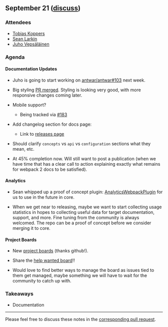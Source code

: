 ## September 21 ([discuss](https://github.com/webpack/meeting-notes/pull/14))

### Attendees

* [Tobias Koppers](http://github.com/sokra)
* [Sean Larkin](http://github.com/thelarkinn)
* [Juho Vepsäläinen](http://github.com/bebraw)


### Agenda

#### Documentation Updates

* Juho is going to start working on [antwar/antwar#103](https://github.com/antwarjs/antwar/issues/103) next week.

* Big styling [PR merged](https://github.com/webpack/webpack.js.org/pull/174). Styling is looking very good, with more responsive changes coming later. 

* Mobile support? 

	* Being tracked via [#183](https://github.com/webpack/webpack.js.org/issues/183)

* Add changelog section for docs page: 
	
	* Link to [releases page](https://github.com/webpack/webpack/releases)

* Should clarify `concepts` vs `api` vs `configuration` sections what they mean, etc. 

* At 45% completion now. Will still want to post a publication (when we have time that has a clear call to action explaining exactly what remains for webpack 2 docs to be satisfied).

#### Analytics 

* Sean whipped up a proof of concept plugin: [AnalyticsWebpackPlugin](https://github.com/thelarkinn/AnalyticsWebpackPlugin) for us to use in the future in core. 

* When we get near to releasing, maybe we want to start collecting usage statistics in hopes to collecting useful data for target documentation, support, and more. Fine tuning from the community is always welcomed. The repo can be a proof of concept before we consider merging it to core.

#### Project Boards

* New [project boards](https://github.com/webpack/webpack/projects) (thanks github!).

* Share the [help wanted board](https://github.com/webpack/webpack/projects/2)!!

* Would love to find better ways to manage the board as issues tied to them get managed, maybe something we will have to wait for the community to catch up with. 

			
### Takeaways  
* Documentation

-----------
Please feel free to discuss these notes in the [corresponding pull request](https://github.com/webpack/meeting-notes/pull/14).

